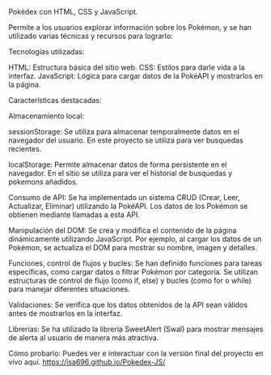 Pokédex con HTML, CSS y JavaScript. 

Permite a los usuarios explorar información sobre los Pokémon, y se han utilizado varias técnicas y recursos para lograrlo:

Tecnologías utilizadas:

HTML: Estructura básica del sitio web.
CSS: Estilos para darle vida a la interfaz.
JavaScript: Lógica para cargar datos de la PokéAPI y mostrarlos en la página.

Características destacadas:

Almacenamiento local:

sessionStorage: Se utiliza para almacenar temporalmente datos en el navegador del usuario.
En este proyecto se utiliza para ver busquedas recientes.

localStorage: Permite almacenar datos de forma persistente en el navegador.
En el sitio se utiliza para ver el historial de busquedas y pokemons añadidos.

Consumo de API:
Se ha implementado un sistema CRUD (Crear, Leer, Actualizar, Eliminar) utilizando la PokéAPI.
Los datos de los Pokémon se obtienen mediante llamadas a esta API.

Manipulación del DOM:
Se crea y modifica el contenido de la página dinámicamente utilizando JavaScript. 
Por ejemplo, al cargar los datos de un Pokémon, se actualiza el DOM para mostrar su nombre, imagen y detalles.

Funciones, control de flujos y bucles:
Se han definido funciones para tareas específicas, como cargar datos o filtrar Pokémon por categoría.
Se utilizan estructuras de control de flujo (como if, else) y bucles (como for o while) para manejar diferentes situaciones.

Validaciones:
Se verifica que los datos obtenidos de la API sean válidos antes de mostrarlos en la interfaz.

Librerías:
Se ha utilizado la librería SweetAlert (Swal) para mostrar mensajes de alerta al usuario de manera más atractiva.

Cómo probarlo:
Puedes ver e interactuar con la versión final del proyecto en vivo aquí.
https://isa696.github.io/Pokedex-JS/
